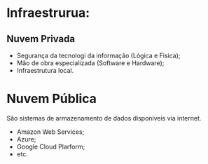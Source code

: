 # Infraestrurua:

## Nuvem Privada
- Segurança da tecnologi da informação (Lógica e Fisica);
- Mão de obra especializada (Software e Hardware);
- Infraestrutura local.

# Nuvem Pública
São sistemas de armazenamento de dados disponíveis via internet.

- Amazon Web Services;
- Azure;
- Google Cloud Plarform;
- etc.
